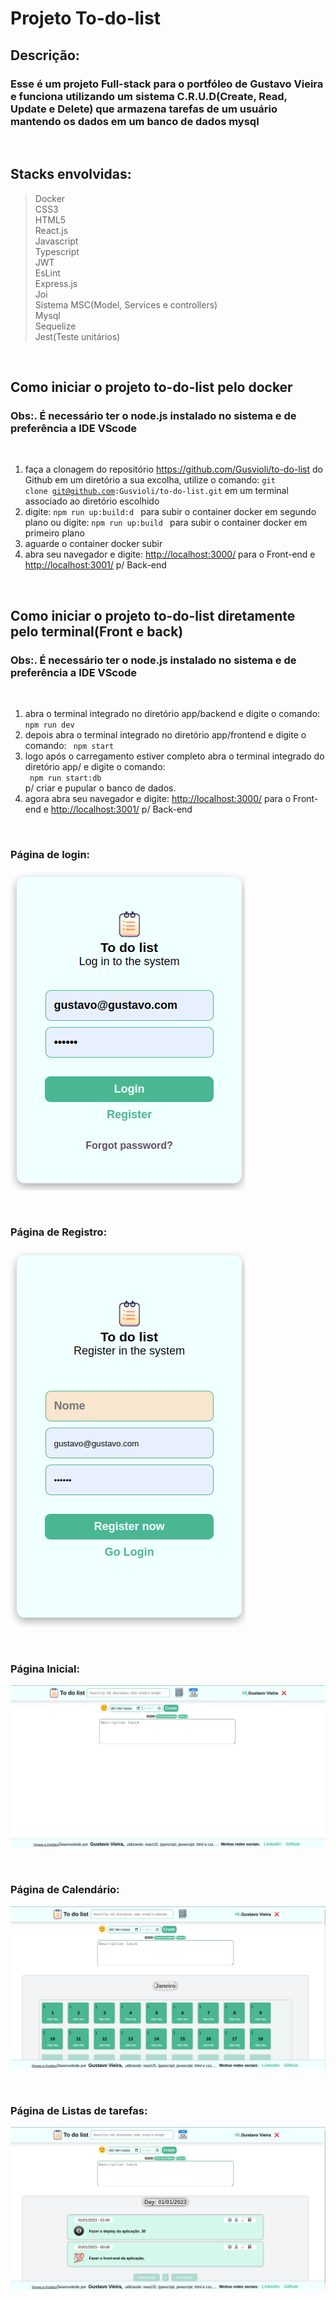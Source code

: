 # Projeto To-do-list

## Descrição:

### Esse é um projeto Full-stack para o portfóleo de Gustavo Vieira e funciona utilizando um sistema C.R.U.D(Create, Read, Update e Delete) que armazena tarefas de um usuário mantendo os dados em um banco de dados mysql

<br />

## Stacks envolvidas:

> Docker<br />
> CSS3<br />
> HTML5<br />
> React.js<br />
> Javascript<br />
> Typescript<br />
> JWT<br />
> EsLint<br />
> Express.js<br />
> Joi<br />
> Sistema MSC(Model, Services e controllers)<br />
> Mysql<br />
> Sequelize<br />
> Jest(Teste unitários)<br />

<br />

## Como iniciar o projeto to-do-list pelo docker

### Obs:. É necessário ter o node.js instalado no sistema e de preferência a IDE VScode

<br />

1. faça a clonagem do repositório <https://github.com/Gusvioli/to-do-list> do Github em um diretório a sua excolha,
utilize o comando: <code>git clone git@github.com:Gusvioli/to-do-list.git</code> em um terminal associado ao diretório escolhido
2. digite: <code>npm run up:build:d </code> para subir o container docker em segundo plano
ou digite: <code>npm run up:build </code> para subir o container docker em primeiro plano
3. aguarde o container docker subir
4. abra seu navegador e digite: <http://localhost:3000/> para o Front-end e <http://localhost:3001/> p/ Back-end

<br />

## Como iniciar o projeto to-do-list diretamente pelo terminal(Front e back)

### Obs:. É necessário ter o node.js instalado no sistema e de preferência a IDE VScode

<br />

1. abra o terminal integrado no diretório app/backend e digite o comando: <code> npm run dev </code>
2. depois abra o terminal integrado no diretório app/frontend e digite o comando: <code> npm start </code>
3. logo após o carregamento estiver completo abra o terminal integrado do diretório app/ e digite o comando: <br /> <code> npm run start:db </code> p/ criar e pupular o banco de dados.
1. agora abra seu navegador e digite: <http://localhost:3000/> para o Front-end e <http://localhost:3001/> p/ Back-end

<br />

### Página de login:

![página de login](imgs/pag_login.png)

<br />

### Página de Registro:

![página de Registro](imgs/pag_register.png)

<br />

### Página Inicial:

![página Inicial](imgs/pag_inicial.png)

<br />

### Página de Calendário:

![página de Calendário](imgs/pag_calendar.png)

<br />

### Página de Listas de tarefas:

![página de Listas de tarefas](imgs/pag_lists.png)

<br />
